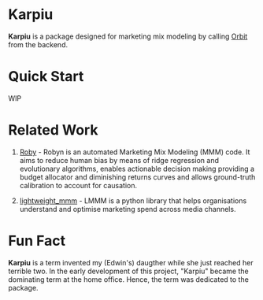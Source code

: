 # Karpiu

**Karpiu** is a package designed for marketing mix modeling by calling [Orbit](https://github.com/uber/orbit) from the backend. 




# Quick Start

WIP

# Related Work

1. [Roby](https://github.com/facebookexperimental/Robyn) - Robyn is an automated Marketing Mix Modeling (MMM) code. It aims to reduce human bias by means of ridge regression and evolutionary algorithms, enables actionable decision making providing a budget allocator and diminishing returns curves and allows ground-truth calibration to account for causation.

2. [lightweight_mmm](https://github.com/google/lightweight_mmm) - LMMM is a python library that helps organisations understand and optimise marketing spend across media channels.

# Fun Fact

**Karpiu** is a term invented my (Edwin's) daugther while she just reached her terrible two. In the early development of this project, "Karpiu" became the dominating term at the home office. Hence, the term was dedicated to the package.
